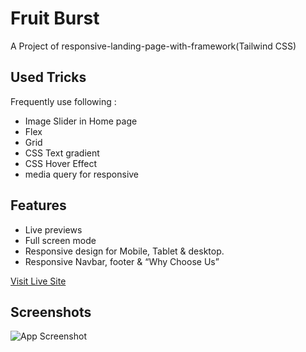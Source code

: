 # Fruit Burst
A Project of responsive-landing-page-with-framework(Tailwind CSS)

## Used Tricks

Frequently use following :
- Image Slider in Home page
- Flex
- Grid
- CSS Text gradient
- CSS Hover Effect
- media query for responsive

## Features
- Live previews
- Full screen mode
- Responsive design for Mobile, Tablet & desktop. 
- Responsive Navbar, footer & “Why Choose Us”

[Visit Live Site ](https://mahmud-hasan-khan.github.io/fruit-burst/)

## Screenshots
![App Screenshot](https://i.ibb.co/F8JFqBS/Fruit-burst.png)


